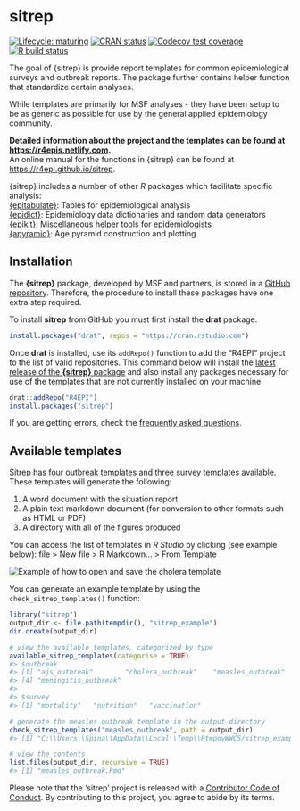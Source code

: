 sitrep
================

<!-- README.md is generated from README.Rmd. Please edit that file -->
<!-- badges: start -->

[![Lifecycle:
maturing](https://img.shields.io/badge/lifecycle-maturing-blue.svg)](https://www.tidyverse.org/lifecycle/#maturing)
[![CRAN
status](https://www.r-pkg.org/badges/version/sitrep)](https://CRAN.R-project.org/package=sitrep)
[![Codecov test
coverage](https://codecov.io/gh/R4EPI/sitrep/branch/master/graph/badge.svg)](https://codecov.io/gh/R4EPI/sitrep?branch=master)
[![R build
status](https://github.com/R4EPI/sitrep/workflows/R-CMD-check/badge.svg)](https://github.com/R4EPI/sitrep/actions)
<!-- badges: end -->

The goal of {sitrep} is provide report templates for common
epidemiological surveys and outbreak reports. The package further
contains helper function that standardize certain analyses.

While templates are primarily for MSF analyses - they have been setup to
be as generic as possible for use by the general applied epidemiology
community.

**Detailed information about the project and the templates can be found
at <https://r4epis.netlify.com>.**  
An online manual for the functions in {sitrep} can be found at
<https://r4epi.github.io/sitrep>.

{sitrep} includes a number of other *R* packages which facilitate
specific analysis:  
[{epitabulate}](r4epi.github.io/epitabulate): Tables for epidemiological
analysis  
[{epidict}](r4epi.github.io/epidict): Epidemiology data dictionaries and
random data generators  
[{epikit}](r4epi.github.io/epikit): Miscellaneous helper tools for
epidemiologists  
[{apyramid}](r4epi.github.io/apyramid): Age pyramid construction and
plotting

## Installation

The **{sitrep}** package, developed by MSF and partners, is stored in a
[GitHub repository](https://github.com/R4EPI/sitrep). Therefore, the
procedure to install these packages have one extra step required.

To install **sitrep** from GitHub you must first install the **drat**
package.

``` r
install.packages("drat", repos = "https://cran.rstudio.com")
```

Once **drat** is installed, use its `addRepo()` function to add the
“R4EPI” project to the list of valid repositories. This command below
will install the [latest release of the **{sitrep}**
package](https://github.com/R4EPI/sitrep/releases) and also install any
packages necessary for use of the templates that are not currently
installed on your machine.

``` r
drat::addRepo("R4EPI")
install.packages("sitrep")
```

If you are getting errors, check the [frequently asked
questions](https://r4epis.netlify.com/faq/).

## Available templates

Sitrep has [four outbreak
templates](https://r4epis.netlify.com/outbreaks/) and [three survey
templates](https://r4epis.netlify.com/surveys/) available. These
templates will generate the following:

1.  A word document with the situation report
2.  A plain text markdown document (for conversion to other formats such
    as HTML or PDF)
3.  A directory with all of the figures produced

You can access the list of templates in *R Studio* by clicking (see
example below): file &gt; New file &gt; R Markdown… &gt; From Template

![Example of how to open and save the cholera
template](https://github.com/R4EPI/R4EPIs-website/raw/master/content/welcome/images/opening_template.gif)

You can generate an example template by using the
`check_sitrep_templates()` function:

``` r
library("sitrep")
output_dir <- file.path(tempdir(), "sitrep_example")
dir.create(output_dir)

# view the available templates, categorized by type
available_sitrep_templates(categorise = TRUE)
#> $outbreak
#> [1] "ajs_outbreak"        "cholera_outbreak"    "measles_outbreak"   
#> [4] "meningitis_outbreak"
#> 
#> $survey
#> [1] "mortality"   "nutrition"   "vaccination"

# generate the measles outbreak template in the output directory
check_sitrep_templates("measles_outbreak", path = output_dir)
#> [1] "C:\\Users\\Spina\\AppData\\Local\\Temp\\RtmpovWWC5/sitrep_example"

# view the contents
list.files(output_dir, recursive = TRUE)
#> [1] "measles_outbreak.Rmd"
```

Please note that the ‘sitrep’ project is released with a [Contributor
Code of Conduct](.github/CODE_OF_CONDUCT.md). By contributing to this
project, you agree to abide by its terms.
